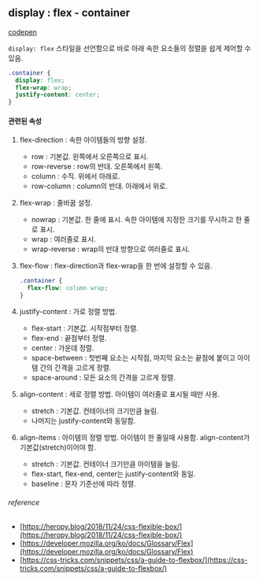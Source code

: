 ## display : flex - container

[codepen](https://codepen.io/0641031/full/XWXMwEJ)

`display: flex` 스타일을 선언함으로 바로 아래 속한 요소들의 정렬을 쉽게 제어할 수 있음.

```css
.container {
  display: flex;
  flex-wrap: wrap;
  justify-content: center;
}
```

#### 관련된 속성

1. flex-direction : 속한 아이템들의 방향 설정. 
	* row : 기본값. 왼쪽에서 오른쪽으로 표시.
	* row-reverse : row의 반대. 오른쪽에서 왼쪽.
	* column : 수직. 위에서 아래로.
	* row-column : column의 반대. 아래에서 위로.

2. flex-wrap : 줄바꿈 설정.
	* nowrap : 기본값. 한 줄에 표시. 속한 아이템에 지정한 크기를 무시하고 한 줄로 표시.
	* wrap : 여러줄로 표시.
	* wrap-reverse : wrap의 반대 방향으로 여러줄로 표시.

3. flex-flow : flex-direction과 flex-wrap을 한 번에 설정할 수 있음. 
	```css
	.container {
	  flex-flow: column wrap;
	}
	```

4. justify-content : 가로 정렬 방법.
	* flex-start : 기본값. 시작점부터 정렬. 
	* flex-end : 끝점부터 정렬.
	* center : 가운데 정렬.
	* space-between : 첫번째 요소는 시작점, 마지막 요소는 끝점에 붙이고 아이템 간의 간격을 고르게 정렬.
	* space-around : 모든 요소의 간격을 고르게 정렬.

5. align-content : 세로 정렬 방법. 아이템이 여러줄로 표시될 때만 사용.
	* stretch : 기본값. 컨테이너의 크기만큼 늘림.
	* 나머지는 justify-content와 동일함.

6. align-items : 아이템의 정렬 방법. 아이템이 한 줄일때 사용함. align-content가 기본값(stretch)이어야 함.
	* stretch : 기본값. 컨테이너 크기만큼 아이템을 늘림.
	* flex-start, flex-end, center는 justify-content와 동일.
	* baseline : 문자 기준선에 따라 정렬.


###### reference
* [https://heropy.blog/2018/11/24/css-flexible-box/](https://heropy.blog/2018/11/24/css-flexible-box/)
* [https://developer.mozilla.org/ko/docs/Glossary/Flex](https://developer.mozilla.org/ko/docs/Glossary/Flex)
* [https://css-tricks.com/snippets/css/a-guide-to-flexbox/](https://css-tricks.com/snippets/css/a-guide-to-flexbox/)
